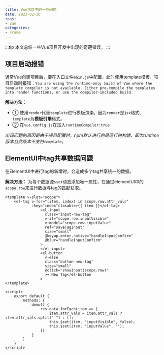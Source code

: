 ```yaml
---
title: Vue项目中的一些问题
date: 2023-02-10
tags:
- Vue
categories:
- Frame
---
```


:::tip
本文总结一些Vue项目开发中出现的奇葩错误。
:::

## 项目启动报错
通常Vue创建项目后，要在入口文件`main.js`中配置。此时使用template模板，项目启动时报错：`You are using the runtime-only build of Vue where the template compiler is not available. Either pre-compile the templates into render functions, or use the compiler-included build.`<br/>

**解决方法：**
* ① 使用`render`代替`template`进行模板渲染，因为`render`是`jsx`格式、`template`为**模板引擎**格式。
* ② 在`vue.config.js`在加入`runtimeCompiler:true`

*出现问题的原因是由于项目配置时，npm默认进行的是运行时构建，即为runtime版本且此版本不支持`template`。*

## ElementUI中tag共享数据问题
在ElementUI中进行tag的新增时，会造成多个tag共享统一的数据。<br/>

**解决方法：**
为每个数据源`$set`动态添加唯一属性，在通过elementUI中的`scope.row`来进行数据与tag的匹配获取。
```vue
<template v-slot="scope">
    <el-tag v-for="(item, index) in scope.row.attr_vals"
            :key="index"closable>{{ item }}</el-tag>
                <el-input
                  class="input-new-tag"
                  v-if="scope.row.inputVisible"
                  v-model="scope.row.inputValue"
                  ref="saveTagInput"
                  size="small"
                  @keyup.enter.native="handleInputConfirm"
                  @blur="handleInputConfirm"
                >
                </el-input>
                <el-button
                  v-else
                  class="button-new-tag"
                  size="small"
                  @click="showInput(scope.row)"
                  >+ New Tag</el-button
                >
</template>

<script>
    export default {
        methods: {
            demo() {
                res.data.forEach(item => {
                    item.attr_vals = item.attr_vals ? item.attr_vals.split(" ") : [];
                    this.$set(item, "inputVisible", false);
                    this.$set(item, "inputValue", "");
                })
            }
        }
    }
</script>
```